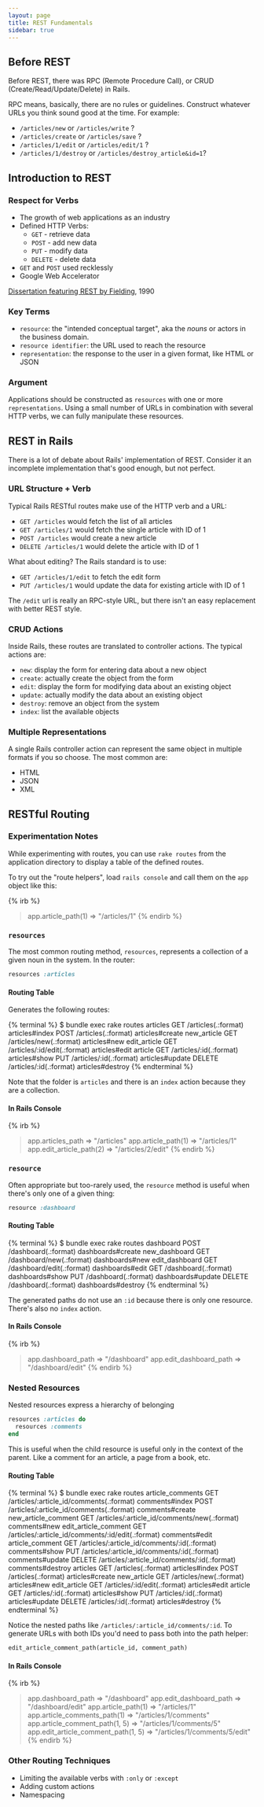 ```yaml
---
layout: page
title: REST Fundamentals
sidebar: true
---
```


## Before REST

Before REST, there was RPC (Remote Procedure Call), or CRUD (Create/Read/Update/Delete) in Rails.

RPC means, basically, there are no rules or guidelines. Construct whatever URLs you think sound good at the time. For example:

* `/articles/new` or `/articles/write` ?
* `/articles/create` or `/articles/save` ?
* `/articles/1/edit` or `/articles/edit/1` ?
* `/articles/1/destroy` or `/articles/destroy_article&id=1`?

## Introduction to REST

### Respect for Verbs

* The growth of web applications as an industry
* Defined HTTP Verbs: 
  * `GET` - retrieve data
  * `POST` - add new data
  * `PUT` - modify data
  * `DELETE` - delete data
* `GET` and `POST` used recklessly
* Google Web Accelerator

[Dissertation featuring REST by Fielding](http://www.ics.uci.edu/~fielding/pubs/dissertation/rest_arch_style.htm), 1990

### Key Terms

* `resource`: the "intended conceptual target", aka the *nouns* or actors in the business domain.
* `resource identifier`: the URL used to reach the resource
* `representation`: the response to the user in a given format, like HTML or JSON

### Argument

Applications should be constructed as `resources` with one or more `representations`. Using a small number of URLs in combination with several HTTP verbs, we can fully manipulate these resources.

## REST in Rails

There is a lot of debate about Rails' implementation of REST. Consider it an incomplete implementation that's good enough, but not perfect.

### URL Structure + Verb

Typical Rails RESTful routes make use of the HTTP verb and a URL:

* `GET /articles` would fetch the list of all articles
* `GET /articles/1` would fetch the single article with ID of 1
* `POST /articles` would create a new article
* `DELETE /articles/1` would delete the article with ID of 1

What about editing? The Rails standard is to use:

* `GET /articles/1/edit` to fetch the edit form
* `PUT /articles/1` would update the data for existing article with ID of 1

The `/edit` url is really an RPC-style URL, but there isn't an easy replacement with better REST style.

### CRUD Actions

Inside Rails, these routes are translated to controller actions. The typical actions are:

* `new`: display the form for entering data about a new object
* `create`: actually create the object from the form
* `edit`: display the form for modifying data about an existing object
* `update`: actually modify the data about an existing object
* `destroy`: remove an object from the system
* `index`: list the available objects

### Multiple Representations

A single Rails controller action can represent the same object in multiple formats if you so choose. The most common are:

* HTML
* JSON
* XML

## RESTful Routing

### Experimentation Notes

While experimenting with routes, you can use `rake routes` from the application directory to display a table of the defined routes.

To try out the "route helpers", load `rails console` and call them on the `app` object like this:

{% irb %}
> app.article_path(1)
=> "/articles/1" 
{% endirb %}

### `resources`

The most common routing method, `resources`, represents a collection of a given noun in the system. In the router:

```ruby
resources :articles
```

#### Routing Table

Generates the following routes:

{% terminal %}
$ bundle exec rake routes
    articles GET    /articles(.:format)          articles#index
             POST   /articles(.:format)          articles#create
 new_article GET    /articles/new(.:format)      articles#new
edit_article GET    /articles/:id/edit(.:format) articles#edit
     article GET    /articles/:id(.:format)      articles#show
             PUT    /articles/:id(.:format)      articles#update
             DELETE /articles/:id(.:format)      articles#destroy
{% endterminal %}

Note that the folder is `articles` and there is an `index` action because they are a collection.

#### In Rails Console

{% irb %}
> app.articles_path
 => "/articles" 
> app.article_path(1)
 => "/articles/1" 
> app.edit_article_path(2)
 => "/articles/2/edit" 
{% endirb %}

### `resource`

Often appropriate but too-rarely used, the `resource` method is useful when there's only one of a given thing:

```ruby
resource :dashboard
```

#### Routing Table

{% terminal %}
$ bundle exec rake routes
     dashboard POST   /dashboard(.:format)      dashboards#create
 new_dashboard GET    /dashboard/new(.:format)  dashboards#new
edit_dashboard GET    /dashboard/edit(.:format) dashboards#edit
               GET    /dashboard(.:format)      dashboards#show
               PUT    /dashboard(.:format)      dashboards#update
               DELETE /dashboard(.:format)      dashboards#destroy
{% endterminal %}

The generated paths do not use an `:id` because there is only one resource. There's also no `index` action.

#### In Rails Console

{% irb %}
> app.dashboard_path
 => "/dashboard" 
> app.edit_dashboard_path
 => "/dashboard/edit" 
{% endirb %}

### Nested Resources

Nested resources express a hierarchy of belonging

```ruby
resources :articles do
  resources :comments
end
```

This is useful when the child resource is useful only in the context of the parent. Like a comment for an article, a page from a book, etc.

#### Routing Table

{% terminal %}
$ bundle exec rake routes
    article_comments GET    /articles/:article_id/comments(.:format)          comments#index
                     POST   /articles/:article_id/comments(.:format)          comments#create
 new_article_comment GET    /articles/:article_id/comments/new(.:format)      comments#new
edit_article_comment GET    /articles/:article_id/comments/:id/edit(.:format) comments#edit
     article_comment GET    /articles/:article_id/comments/:id(.:format)      comments#show
                     PUT    /articles/:article_id/comments/:id(.:format)      comments#update
                     DELETE /articles/:article_id/comments/:id(.:format)      comments#destroy
            articles GET    /articles(.:format)                               articles#index
                     POST   /articles(.:format)                               articles#create
         new_article GET    /articles/new(.:format)                           articles#new
        edit_article GET    /articles/:id/edit(.:format)                      articles#edit
             article GET    /articles/:id(.:format)                           articles#show
                     PUT    /articles/:id(.:format)                           articles#update
                     DELETE /articles/:id(.:format)                           articles#destroy
{% endterminal %}

Notice the nested paths like `/articles/:article_id/comments/:id`. To generate URLs with both IDs you'd need to pass both into the path helper:

```ruby
edit_article_comment_path(article_id, comment_path)
```

#### In Rails Console

{% irb %}
> app.dashboard_path
 => "/dashboard" 
> app.edit_dashboard_path
 => "/dashboard/edit" 
> app.article_path(1)
 => "/articles/1" 
> app.article_comments_path(1)
 => "/articles/1/comments" 
> app.article_comment_path(1, 5)
 => "/articles/1/comments/5" 
> app.edit_article_comment_path(1, 5)
 => "/articles/1/comments/5/edit"
{% endirb %}

### Other Routing Techniques

* Limiting the available verbs with `:only` or `:except`
* Adding custom actions
* Namespacing

